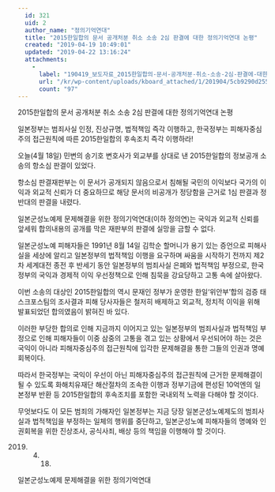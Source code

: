 ```yaml
---
  id: 321
  uid: 2
  author_name: "정의기억연대"
  title: "2015한일합의 문서 공개처분 취소 소송 2심 판결에 대한 정의기억연대 논평"
  created: "2019-04-19 10:49:01"
  updated: "2019-04-22 13:16:24"
  attachments: 
    - 
      label: "190419_보도자료_2015한일합의-문서-공개처분-취소-소송-2심-판결에-대한-정의기억연대-논평.hwp"
      url: "/kr/wp-content/uploads/kboard_attached/1/201904/5cb9290d255435693662.hwp"
      count: "97"
---
```

2015한일합의 문서 공개처분 취소 소송 2심 판결에 대한 정의기억연대 논평 

일본정부는 범죄사실 인정, 진상규명, 법적책임 즉각 이행하고, 한국정부는 피해자중심주의 접근원칙에 따른 2015한일합의 후속조치 즉각 이행하라! 

오늘(4월 18일) 민변의 송기호 변호사가 외교부를 상대로 낸 2015한일합의 정보공개 소송의 항소심 판결이 있었다. 

항소심 판결재판부는 이 문서가 공개되지 않음으로서 침해될 국민의 이익보다 국가의 이익과 외교적 신뢰가 더 중요하므로 해당 문서의 비공개가 정당함을 근거로 1심 판결과 정반대의 판결을 내렸다. 

일본군성노예제 문제해결을 위한 정의기억연대(이하 정의연)는 국익과 외교적 신뢰를 앞세워 합의내용의 공개를 막은 재판부의 판결에 실망을 금할 수 없다. 

일본군성노예 피해자들은 1991년 8월 14일 김학순 할머니가 용기 있는 증언으로 피해사실을 세상에 알리고 일본정부의 법적책임 이행을 요구하며 싸움을 시작하기 전까지 제2차 세계대전 종전 후 반세기 동안 일본정부의 범죄사실 은폐와 법적책임 부정으로, 한국정부의 국익과 경제적 이익 우선정책으로 인해 침묵을 강요당하고 고통 속에 살아왔다. 

이번 소송의 대상인 2015한일합의 역시 문재인 정부가 운영한 한일‘위안부’합의 검증 태스크포스팀의 조사결과 피해 당사자들은 철저히 배제하고 외교적, 정치적 이익을 위해 발표되었던 합의였음이 밝혀진 바 있다. 

이러한 부당한 합의로 인해 지금까지 이어지고 있는 일본정부의 범죄사실과 법적책임 부정으로 인해 피해자들이 이중 삼중의 고통을 겪고 있는 상황에서 우선되어야 하는 것은 국익이 아니라 피해자중심주의 접근원칙에 입각한 문제해결을 통한 그들의 인권과 명예회복이다.

따라서 한국정부는 국익이 우선이 아닌 피해자중심주의 접근원칙에 근거한 문제해결이 될 수 있도록 화해치유재단 해산절차의 조속한 이행과 정부기금에 편성된 10억엔의 일본정부 반환 등 2015한일합의 후속조치를 포함한 국내외적 노력을 다해야 할 것이다.

무엇보다도 이 모든 범죄의 가해자인 일본정부는 지금 당장 일본군성노예제도의 범죄사실과 법적책임을 부정하는 일체의 행위를 중단하고, 일본군성노예 피해자들의 명예와 인권회복을 위한 진상조사, 공식사죄, 배상 등의 책임을 이행해야 할 것이다. 

2019. 4. 18. 
일본군성노예제 문제해결을 위한 정의기억연대